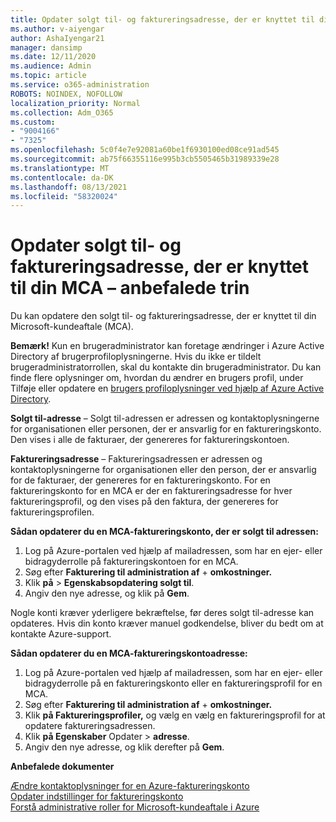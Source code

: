 ```yaml
---
title: Opdater solgt til- og faktureringsadresse, der er knyttet til din MCA – anbefalede trin
ms.author: v-aiyengar
author: AshaIyengar21
manager: dansimp
ms.date: 12/11/2020
ms.audience: Admin
ms.topic: article
ms.service: o365-administration
ROBOTS: NOINDEX, NOFOLLOW
localization_priority: Normal
ms.collection: Adm_O365
ms.custom:
- "9004166"
- "7325"
ms.openlocfilehash: 5c0f4e7e92081a60be1f6930100ed08ce91ad545
ms.sourcegitcommit: ab75f66355116e995b3cb5505465b31989339e28
ms.translationtype: MT
ms.contentlocale: da-DK
ms.lasthandoff: 08/13/2021
ms.locfileid: "58320024"
---
```

# <a name="update-sold-to-and-bill-to-address-associated-to-your-mca---recommended-steps"></a>Opdater solgt til- og faktureringsadresse, der er knyttet til din MCA – anbefalede trin

Du kan opdatere den solgt til- og faktureringsadresse, der er knyttet til din Microsoft-kundeaftale (MCA). 

**Bemærk!** Kun en brugeradministrator kan foretage ændringer i Azure Active Directory af brugerprofiloplysningerne. Hvis du ikke er tildelt brugeradministratorrollen, skal du kontakte din brugeradministrator. Du kan finde flere oplysninger om, hvordan du ændrer en brugers profil, under Tilføje eller opdatere en [brugers profiloplysninger ved hjælp af Azure Active Directory](https://docs.microsoft.com/azure/active-directory/fundamentals/active-directory-users-profile-azure-portal).

**Solgt til-adresse** – Solgt til-adressen er adressen og kontaktoplysningerne for organisationen eller personen, der er ansvarlig for en faktureringskonto. Den vises i alle de fakturaer, der genereres for faktureringskontoen.

**Faktureringsadresse** – Faktureringsadressen er adressen og kontaktoplysningerne for organisationen eller den person, der er ansvarlig for de fakturaer, der genereres for en faktureringskonto. For en faktureringskonto for en MCA er der en faktureringsadresse for hver faktureringsprofil, og den vises på den faktura, der genereres for faktureringsprofilen.

**Sådan opdaterer du en MCA-faktureringskonto, der er solgt til adressen:**

1. Log på Azure-portalen ved hjælp af mailadressen, som har en ejer- eller bidragyderrolle på faktureringskontoen for en MCA.
1. Søg efter **Fakturering til administration af**  +  **omkostninger.**
1. Klik **på**  >  **Egenskabsopdatering solgt til**.
1. Angiv den nye adresse, og klik på **Gem**.

Nogle konti kræver yderligere bekræftelse, før deres solgt til-adresse kan opdateres. Hvis din konto kræver manuel godkendelse, bliver du bedt om at kontakte Azure-support.

**Sådan opdaterer du en MCA-faktureringskontoadresse:** 

1. Log på Azure-portalen ved hjælp af mailadressen, som har en ejer- eller bidragyderrolle på en faktureringskonto eller en faktureringsprofil for en MCA.
1. Søg efter **Fakturering til administration af**  +  **omkostninger.**
1. Klik **på Faktureringsprofiler,** og vælg en vælg en faktureringsprofil for at opdatere faktureringsadressen.
1. Klik **på Egenskaber** Opdater  >  **adresse**.
1. Angiv den nye adresse, og klik derefter på **Gem**.

**Anbefalede dokumenter**

[Ændre kontaktoplysninger for en Azure-faktureringskonto](https://docs.microsoft.com/azure/cost-management-billing/manage/change-azure-account-profile)   
[Opdater indstillinger for faktureringskonto](https://docs.microsoft.com/microsoft-store/update-microsoft-store-for-business-account-settings)  
[Forstå administrative roller for Microsoft-kundeaftale i Azure](https://docs.microsoft.com/azure/cost-management-billing/manage/understand-mca-roles)